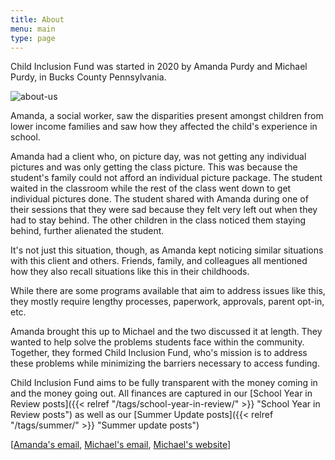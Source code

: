 ```yaml
---
title: About
menu: main
type: page
---
```


Child Inclusion Fund was started in 2020 by Amanda Purdy and Michael Purdy, in Bucks County Pennsylvania.

![about-us](/images/about-us.png "Michael and Amanda Purdy")

Amanda, a social worker, saw the disparities present amongst children from lower income families and saw how they affected the child's experience in school.

Amanda had a client who, on picture day, was not getting any individual pictures and was only getting the class picture.
This was because the student's family could not afford an individual picture package.
The student waited in the classroom while the rest of the class went down to get individual pictures done.
The student shared with Amanda during one of their sessions that they were sad because they felt very left out when they had to stay behind.
The other children in the class noticed them staying behind, further alienated the student.

It's not just this situation, though, as Amanda kept noticing similar situations with this client and others.
Friends, family, and colleagues all mentioned how they also recall situations like this in their childhoods.

While there are some programs available that aim to address issues like this, they mostly require lengthy processes, paperwork, approvals, parent opt-in, etc.

Amanda brought this up to Michael and the two discussed it at length.
They wanted to help solve the problems students face within the community.
Together, they formed Child Inclusion Fund, who's mission is to address these problems while minimizing the barriers necessary to access funding.

Child Inclusion Fund aims to be fully transparent with the money coming in and the money going out.
All finances are captured in our
[School Year in Review posts]({{< relref "/tags/school-year-in-review/" >}} "School Year in Review posts")
as well as our
[Summer Update posts]({{< relref "/tags/summer/" >}} "Summer update posts")

[[Amanda\'s email](mailto:amanda@childinclusionfund.com),
[Michael\'s email](mailto:michael@childinclusionfund.com),
[Michael\'s website](https://mikepurdy.dev)]

